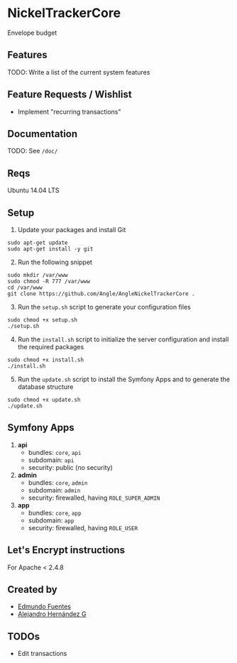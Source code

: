 # NickelTrackerCore
Envelope budget

## Features
TODO: Write a list of the current system features

## Feature Requests / Wishlist
- Implement "recurring transactions"

## Documentation
TODO: See `/doc/`

## Reqs
Ubuntu 14.04 LTS

## Setup

1. Update your packages and install Git
```
sudo apt-get update
sudo apt-get install -y git
```

2. Run the following snippet
``` 
sudo mkdir /var/www
sudo chmod -R 777 /var/www
cd /var/www
git clone https://github.com/Angle/AngleNickelTrackerCore .
```

3. Run the `setup.sh` script to generate your configuration files
```
sudo chmod +x setup.sh
./setup.sh
```

4. Run the `install.sh` script to initialize the server configuration and install the required packages
```
sudo chmod +x install.sh
./install.sh
```

5. Run the `update.sh` script to install the Symfony Apps and to generate the database structure
```
sudo chmod +x update.sh
./update.sh
```



## Symfony Apps
1. **api**
    * bundles: `core`,  `api`
    * subdomain: `api`
    * security: public (no security)
2. **admin**
    * bundles: `core`,  `admin`
    * subdomain: `admin`
    * security: firewalled, having `ROLE_SUPER_ADMIN`
3. **app**
    * bundles: `core`,  `app`
    * subdomain: `app`
    * security: firewalled, having `ROLE_USER`



## Let's Encrypt instructions
For Apache < 2.4.8

## Created by
- [Edmundo Fuentes](https://github.com/edmundofuentes)
- [Alejandro Hernández G](https://github.com/alexhg11)




## TODOs
- Edit transactions